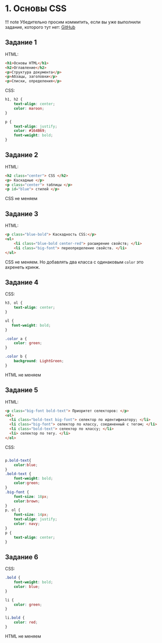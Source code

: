 # 1. Основы CSS

!!! note
    Убедительно просим коммитить, если вы уже выполнили задание, которого тут нет: [GitHub](https://github.com/mraliscoder/web-dvfu-gdz)

## Задание 1
HTML:
```html
<h1>Основы HTML</h1>
<h2>Оглавление</h2>
<p>Структура документа</p>
<p>Абзацы, заголовки</p>
<p>Списки, определения</p>
```
CSS:
```css
h1, h2 {
    text-align: center;
    color: maroon;
}

p {
    text-align: justify;
    color: #164B69;
    font-weight: bold;
}
```

## Задание 2
HTML:
```html
<h2 class="center"> CSS </h2>
<p> Каскадные </p>
<p class="center"> таблицы </p>
<p id="blue"> стилей </p>
```
CSS не меняем

## Задание 3
HTML:
```html
<p class="blue-bold"> Каскадность CSS:</p>
<ul>
    <li class="blue-bold center-red"> расширение свойств; </li>
    <li class="big-font"> переопределение свойств. </li>
</ul>
```

CSS не меняем. Но добавлять два класса с одинаковым `color` это ахренеть кринж.

## Задание 4
CSS:
```css
h3, ol {
    text-align: center;
}

ul {
   font-weight: bold;
}

.color a {
    color: green;
}

.color b {
    background: LightGreen;
}
```
HTML не меняем

## Задание 5
HTML:
```html
<p class="big-font bold-text"> Приоритет селекторов: </p>
<ol>
  <li class="bold-text big-font"> селектор по идентификатору; </li>
  <li class="big-font"> селектор по классу, соединенный с тегом; </li>
  <li class="bold-text"> селектор по классу; </li>
  <li> селектор по тегу. </li>
</ol>
```

CSS:
```css

p.bold-text{
    color:blue;
}
.bold-text {
    font-weight: bold;
    color:green;
}
.big-font {
    font-size: 18px;
    color:brown;
}
p, ol {
    font-size: 14px;
    text-align: justify;
    color: navy;
}
p {
    text-align: center;
}
```

## Задание 6
CSS:
```css
.bold {
    font-weight: bold;
    color: blue;
}

li {
    color: green;
}

li.bold {
    color: red;
}
```
HTML не меняем
